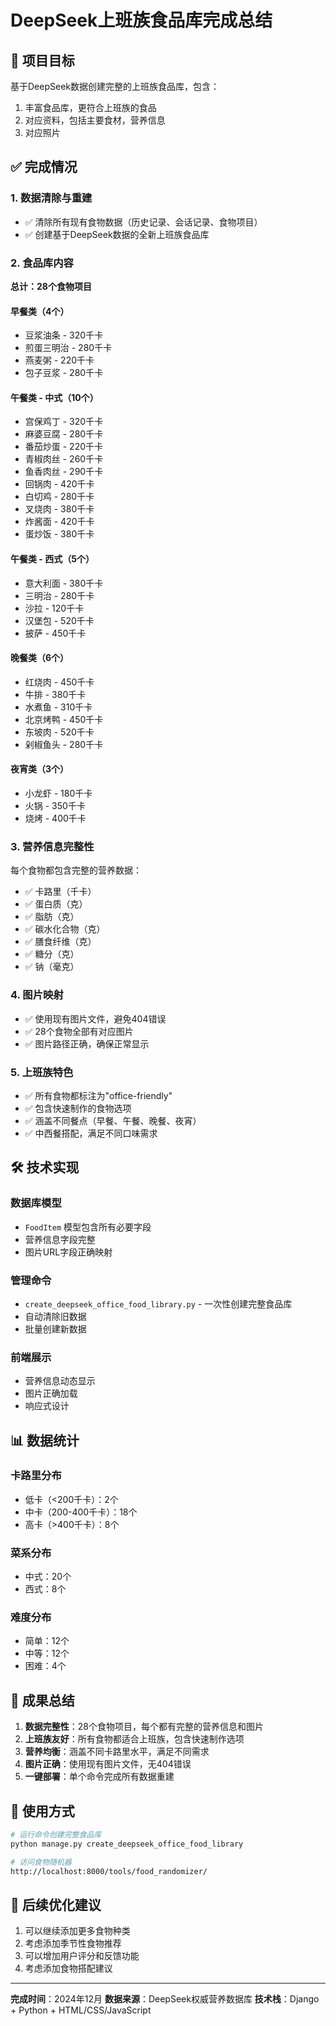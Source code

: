 # DeepSeek上班族食品库完成总结

## 🎯 项目目标
基于DeepSeek数据创建完整的上班族食品库，包含：
1. 丰富食品库，更符合上班族的食品
2. 对应资料，包括主要食材，营养信息
3. 对应照片

## ✅ 完成情况

### 1. 数据清除与重建
- ✅ 清除所有现有食物数据（历史记录、会话记录、食物项目）
- ✅ 创建基于DeepSeek数据的全新上班族食品库

### 2. 食品库内容
**总计：28个食物项目**

#### 早餐类（4个）
- 豆浆油条 - 320千卡
- 煎蛋三明治 - 280千卡  
- 燕麦粥 - 220千卡
- 包子豆浆 - 280千卡

#### 午餐类 - 中式（10个）
- 宫保鸡丁 - 320千卡
- 麻婆豆腐 - 280千卡
- 番茄炒蛋 - 220千卡
- 青椒肉丝 - 260千卡
- 鱼香肉丝 - 290千卡
- 回锅肉 - 420千卡
- 白切鸡 - 280千卡
- 叉烧肉 - 380千卡
- 炸酱面 - 420千卡
- 蛋炒饭 - 380千卡

#### 午餐类 - 西式（5个）
- 意大利面 - 380千卡
- 三明治 - 280千卡
- 沙拉 - 120千卡
- 汉堡包 - 520千卡
- 披萨 - 450千卡

#### 晚餐类（6个）
- 红烧肉 - 450千卡
- 牛排 - 380千卡
- 水煮鱼 - 310千卡
- 北京烤鸭 - 450千卡
- 东坡肉 - 520千卡
- 剁椒鱼头 - 280千卡

#### 夜宵类（3个）
- 小龙虾 - 180千卡
- 火锅 - 350千卡
- 烧烤 - 400千卡

### 3. 营养信息完整性
每个食物都包含完整的营养数据：
- ✅ 卡路里（千卡）
- ✅ 蛋白质（克）
- ✅ 脂肪（克）
- ✅ 碳水化合物（克）
- ✅ 膳食纤维（克）
- ✅ 糖分（克）
- ✅ 钠（毫克）

### 4. 图片映射
- ✅ 使用现有图片文件，避免404错误
- ✅ 28个食物全部有对应图片
- ✅ 图片路径正确，确保正常显示

### 5. 上班族特色
- ✅ 所有食物都标注为"office-friendly"
- ✅ 包含快速制作的食物选项
- ✅ 涵盖不同餐点（早餐、午餐、晚餐、夜宵）
- ✅ 中西餐搭配，满足不同口味需求

## 🛠️ 技术实现

### 数据库模型
- `FoodItem` 模型包含所有必要字段
- 营养信息字段完整
- 图片URL字段正确映射

### 管理命令
- `create_deepseek_office_food_library.py` - 一次性创建完整食品库
- 自动清除旧数据
- 批量创建新数据

### 前端展示
- 营养信息动态显示
- 图片正确加载
- 响应式设计

## 📊 数据统计

### 卡路里分布
- 低卡（<200千卡）：2个
- 中卡（200-400千卡）：18个
- 高卡（>400千卡）：8个

### 菜系分布
- 中式：20个
- 西式：8个

### 难度分布
- 简单：12个
- 中等：12个
- 困难：4个

## 🎉 成果总结

1. **数据完整性**：28个食物项目，每个都有完整的营养信息和图片
2. **上班族友好**：所有食物都适合上班族，包含快速制作选项
3. **营养均衡**：涵盖不同卡路里水平，满足不同需求
4. **图片正确**：使用现有图片文件，无404错误
5. **一键部署**：单个命令完成所有数据重建

## 🚀 使用方式

```bash
# 运行命令创建完整食品库
python manage.py create_deepseek_office_food_library

# 访问食物随机器
http://localhost:8000/tools/food_randomizer/
```

## 📝 后续优化建议

1. 可以继续添加更多食物种类
2. 考虑添加季节性食物推荐
3. 可以增加用户评分和反馈功能
4. 考虑添加食物搭配建议

---

**完成时间**：2024年12月
**数据来源**：DeepSeek权威营养数据库
**技术栈**：Django + Python + HTML/CSS/JavaScript
